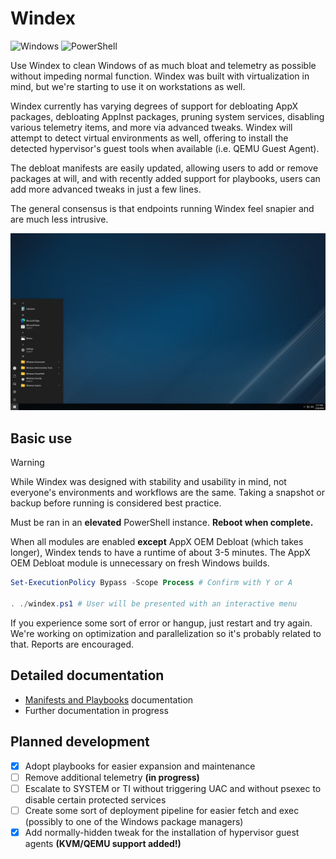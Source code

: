 # Windex

![Windows](https://img.shields.io/badge/Windows-0078D6?style=for-the-badge&logo=windows&logoColor=white) ![PowerShell](https://img.shields.io/badge/PowerShell-%235391FE.svg?style=for-the-badge&logo=powershell&logoColor=white)

Use Windex to clean Windows of as much bloat and telemetry as possible without impeding normal function. Windex was built with virtualization in mind, but we're starting to use it on workstations as well.

Windex currently has varying degrees of support for debloating AppX packages, debloating AppInst packages, pruning system services, disabling various telemetry items, and more via advanced tweaks. Windex will attempt to detect virtual environments as well, offering to install the detected hypervisor's guest tools when available (i.e. QEMU Guest Agent).

The debloat manifests are easily updated, allowing users to add or remove packages at will, and with recently added support for playbooks, users can add more advanced tweaks in just a few lines.

The general consensus is that endpoints running Windex feel snapier and are much less intrusive.

![Windex Desktop](./assets/demo/start.png)

## Basic use

> [!WARNING]
> While Windex was designed with stability and usability in mind, not everyone's environments and workflows are the same. Taking a snapshot or backup before running is considered best practice.

Must be ran in an **elevated** PowerShell instance. **Reboot when complete.**

When all modules are enabled **except** AppX OEM Debloat (which takes longer), Windex tends to have a runtime of about 3-5 minutes. The AppX OEM Debloat module is unnecessary on fresh Windows builds.
```powershell
Set-ExecutionPolicy Bypass -Scope Process # Confirm with Y or A

. ./windex.ps1 # User will be presented with an interactive menu
```

If you experience some sort of error or hangup, just restart and try again. We're working on optimization and parallelization so it's probably related to that. Reports are encouraged.

## Detailed documentation

- [Manifests and Playbooks](defs/README.md) documentation
- Further documentation in progress

## Planned development

- [x] Adopt playbooks for easier expansion and maintenance
- [ ] Remove additional telemetry **(in progress)**
- [ ] Escalate to SYSTEM or TI without triggering UAC and without psexec to disable certain protected services
- [ ] Create some sort of deployment pipeline for easier fetch and exec (possibly to one of the Windows package managers)
- [x] Add normally-hidden tweak for the installation of hypervisor guest agents **(KVM/QEMU support added!)**